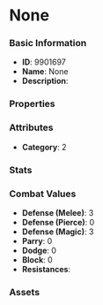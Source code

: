 # None



### Basic Information

- **ID**: 9901697
- **Name**: None
- **Description**: 

### Properties


### Attributes

- **Category**: 2

### Stats


### Combat Values

- **Defense (Melee)**: 3
- **Defense (Pierce)**: 0
- **Defense (Magic)**: 3
- **Parry**: 0
- **Dodge**: 0
- **Block**: 0
- **Resistances**: 

### Assets


